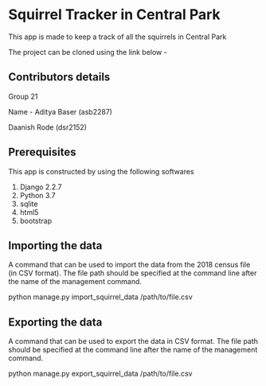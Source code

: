 # Squirrel Tracker in Central Park

This app is made to keep a track of all the squirrels in Central Park

The project can be cloned using the link below - 

## Contributors details
Group 21

Name - Aditya Baser (asb2287)

Daanish Rode (dsr2152)

## Prerequisites

This app is constructed by using the following softwares
1) Django 2.2.7
2) Python 3.7
3) sqlite
4) html5
5) bootstrap

## Importing the data

A command that can be used to import the data from the 2018 census file (in CSV format). The file path should be specified at the command line after the name of the management command. 

python manage.py import_squirrel_data /path/to/file.csv

## Exporting the data

A command that can be used to export the data in CSV format. The file path should be specified at the command line after the name of the management command. 

python manage.py export_squirrel_data /path/to/file.csv

